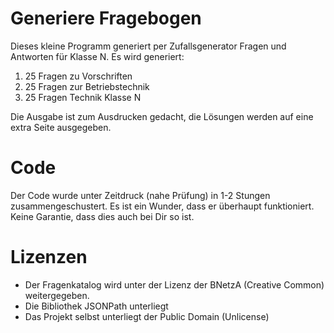 # Generiere Fragebogen
Dieses kleine Programm generiert per Zufallsgenerator Fragen und Antworten für Klasse N.
Es wird generiert:
1) 25 Fragen zu Vorschriften
2) 25 Fragen zur Betriebstechnik
3) 25 Fragen Technik Klasse N

Die Ausgabe ist zum Ausdrucken gedacht, die Lösungen werden auf eine extra Seite ausgegeben.

# Code
Der Code wurde unter Zeitdruck (nahe Prüfung) in 1-2 Stungen zusammengeschustert. Es ist ein Wunder, dass er überhaupt funktioniert. Keine Garantie, dass dies auch bei Dir so ist.

# Lizenzen
* Der Fragenkatalog wird unter der Lizenz der BNetzA (Creative Common) weitergegeben.
* Die Bibliothek JSONPath unterliegt
* Das Projekt selbst unterliegt der Public Domain (Unlicense)

